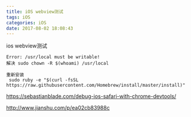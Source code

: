 ```yaml
---
title: iOS webview测试
tags: iOS
categories: iOS
date: 2017-08-02 18:08:43
---
```


ios webview测试

```shell
Error: /usr/local must be writable!
解决 sudo chown -R $(whoami) /usr/local

重新安装
 sudo ruby -e "$(curl -fsSL https://raw.githubusercontent.com/Homebrew/install/master/install)"
```



https://sebastianblade.com/debug-ios-safari-with-chrome-devtools/

http://www.jianshu.com/p/ea02cb83988c